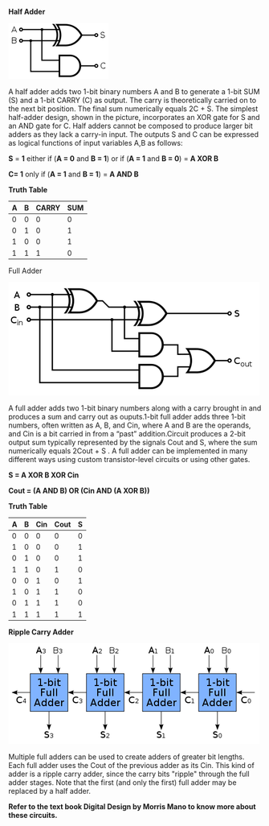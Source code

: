 **Half Adder**

<img src="images/half_adder.png">

A half adder adds two 1-bit binary numbers A and B to generate a 1-bit SUM (S) and a 1-bit CARRY (C) as output. The carry is theoretically carried on to the next bit position. The final sum numerically equals 2C + S. The simplest half-adder design, shown in the picture, incorporates an XOR gate for S and an AND gate for C. Half adders cannot be composed to produce larger bit adders as they lack a carry-in input. The outputs S and C can be expressed as logical functions of input variables A,B as follows:

**S** = **1** either if (**A = 0** and **B = 1**) or if (**A = 1** and **B = 0**) = **A XOR B**

**C= 1** only if (**A = 1** and **B = 1**) = **A AND B**

**Truth Table**

|A|B|CARRY|SUM|
|-|-|-----|---|
|0|0|0    |0  |
|0|1|0    |1  |	
|1|0|0    |1  |
|1|1|1    |0  |


Full Adder

<img src="images/full_adder.png">

A full adder adds two 1-bit binary numbers along with a carry brought in and produces a sum and carry out as ouputs.1-bit full adder adds three 1-bit numbers, often written as A, B, and Cin, where A and B are the operands, and Cin is a bit carried in from a “past” addition.Circuit produces a 2-bit output sum typically represented by the signals Cout and S, where the sum numerically equals 2Cout + S . A full adder can be implemented in many different ways using custom transistor-level circuits or using other gates.

**S = A XOR B XOR Cin**

**Cout = (A AND B) OR (Cin AND (A XOR B))**

**Truth Table**

|A|B|Cin|Cout|S|
|-|-|---|----|-|
|0|0|0  |0   |0|
|1|0|0  |0   |1|
|0|1|0  |0   |1|
|1|1|0  |1   |0|
|0|0|1  |0   |1|
|1|0|1  |1   |0|
|0|1|1  |1   |0|
|1|1|1  |1   |1|


**Ripple Carry Adder**

<img src="images/ripple_carry_adder.png">

Multiple full adders can be used to create adders of greater bit lengths. Each full adder uses the Cout of the previous adder as its Cin. This kind of adder is a ripple carry adder, since the carry bits "ripple" through the full adder stages. Note that the first (and only the first) full adder may be replaced by a half adder.



**Refer to the text book Digital Design by Morris Mano to know more about these circuits.**